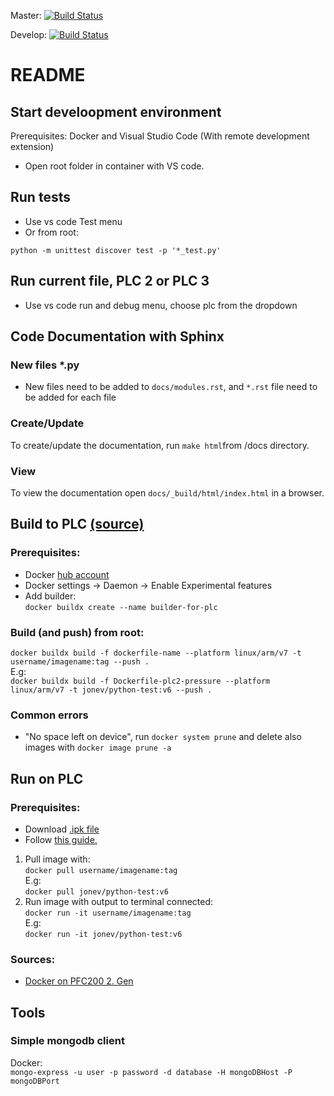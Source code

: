 Master: [![Build Status](https://travis-ci.com/jonev/wago-demo-plc-python.svg?branch=master)](https://travis-ci.com/jonev/wago-demo-plc-python)

Develop: [![Build Status](https://travis-ci.com/jonev/wago-demo-plc-python.svg?branch=develop)](https://travis-ci.com/jonev/wago-demo-plc-python)
# README

## Start develoopment environment
Prerequisites: Docker and Visual Studio Code (With remote development extension)
- Open root folder in container with VS code.

## Run tests
- Use vs code Test menu
- Or from root:
```
python -m unittest discover test -p '*_test.py'
```

## Run current file, PLC 2 or PLC 3
- Use vs code run and debug menu, choose plc from the dropdown

## Code Documentation with Sphinx
### New files *.py
- New files need to be added to `docs/modules.rst`, and `*.rst` file need to be added for each file
### Create/Update
To create/update the documentation, run `make html`from /docs directory.
### View
To view the documentation open `docs/_build/html/index.html` in a browser.



## Build to PLC [(source)](https://www.docker.com/blog/multi-arch-images/)
### Prerequisites: 
- Docker [hub account](https://hub.docker.com/)
- Docker settings -> Daemon -> Enable Experimental features
- Add builder:  
`docker buildx create --name builder-for-plc`
### Build (and push) from root:
`docker buildx build -f dockerfile-name --platform linux/arm/v7 -t username/imagename:tag --push .`  
E.g:  
`docker buildx build -f Dockerfile-plc2-pressure --platform linux/arm/v7 -t jonev/python-test:v6 --push .`

### Common errors
- "No space left on device", run `docker system prune` and delete also images with `docker image prune -a`

## Run on PLC
### Prerequisites:
- Download [.ipk file](https://github.com/WAGO/docker-ipk/releases)
- Follow [this guide.](https://github.com/Wago-Norge/Docker-Support)

1. Pull image with:  
`docker pull username/imagename:tag`    
E.g:  
`docker pull jonev/python-test:v6`
2. Run image with output to terminal connected:  
`docker run -it username/imagename:tag`  
E.g:  
`docker run -it jonev/python-test:v6`

### Sources:
- [Docker on PFC200 2. Gen](https://github.com/Wago-Norge/Docker-Support)

## Tools
### Simple mongodb client
Docker:  
`mongo-express -u user -p password -d database -H mongoDBHost -P mongoDBPort`
